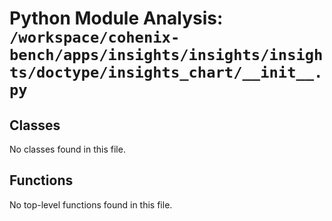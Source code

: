 # Python Module Analysis: `/workspace/cohenix-bench/apps/insights/insights/insights/doctype/insights_chart/__init__.py`

## Classes

No classes found in this file.


## Functions

No top-level functions found in this file.
